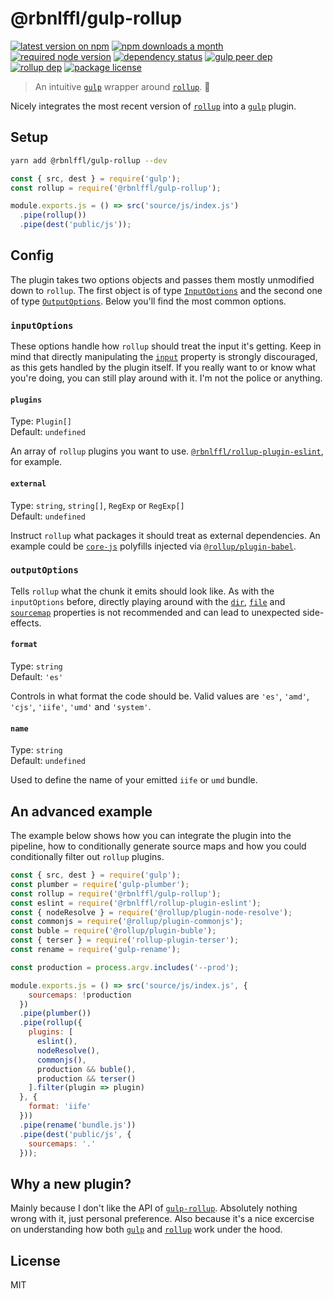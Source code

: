 # @rbnlffl/gulp-rollup

[![latest version on npm](https://img.shields.io/npm/v/@rbnlffl/gulp-rollup)](https://www.npmjs.com/package/@rbnlffl/gulp-rollup)
[![npm downloads a month](https://img.shields.io/npm/dm/@rbnlffl/gulp-rollup)](https://www.npmjs.com/package/@rbnlffl/gulp-rollup)
[![required node version](https://img.shields.io/node/v/@rbnlffl/gulp-rollup)](https://github.com/nodejs/Release)
[![dependency status](https://img.shields.io/david/robinloeffel/gulp-rollup)](https://david-dm.org/robinloeffel/gulp-rollup)
[![gulp peer dep](https://img.shields.io/npm/dependency-version/@rbnlffl/gulp-rollup/peer/gulp?label=gulp%20peer%20dep)](https://github.com/gulpjs/gulp)
[![rollup dep](https://img.shields.io/npm/dependency-version/@rbnlffl/gulp-rollup/rollup?label=rollup%20dep)](https://github.com/rollup/rollup)
[![package license](https://img.shields.io/npm/l/@rbnlffl/gulp-rollup)](license)

> An intuitive [`gulp`](https://github.com/gulpjs/gulp) wrapper around [`rollup`](https://github.com/rollup/rollup). 🌯

Nicely integrates the most recent version of [`rollup`](https://github.com/rollup/rollup) into a [`gulp`](https://github.com/gulpjs/gulp) plugin.

## Setup

```sh
yarn add @rbnlffl/gulp-rollup --dev
```

```js
const { src, dest } = require('gulp');
const rollup = require('@rbnlffl/gulp-rollup');

module.exports.js = () => src('source/js/index.js')
  .pipe(rollup())
  .pipe(dest('public/js'));
```

## Config

The plugin takes two options objects and passes them mostly unmodified down to `rollup`. The first object is of type [`InputOptions`](https://rollupjs.org/guide/en/#inputoptions-object) and the second one of type [`OutputOptions`](https://rollupjs.org/guide/en/#outputoptions-object). Below you'll find the most common options.

### `inputOptions`

These options handle how `rollup` should treat the input it's getting. Keep in mind that directly manipulating the [`input`](https://rollupjs.org/guide/en/#input) property is strongly discouraged, as this gets handled by the plugin itself. If you really want to or know what you're doing, you can still play around with it. I'm not the police or anything.

#### `plugins`

Type: `Plugin[]`<br>
Default: `undefined`<br>

An array of `rollup` plugins you want to use. [`@rbnlffl/rollup-plugin-eslint`](https://github.com/robinloeffel/rollup-plugin-eslint), for example.

#### `external`

Type: `string`, `string[]`, `RegExp` or `RegExp[]`<br>
Default: `undefined`<br>

Instruct `rollup` what packages it should treat as external dependencies. An example could be [`core-js`](https://github.com/zloirock/core-js) polyfills injected via [`@rollup/plugin-babel`](https://github.com/rollup/plugins/tree/master/packages/babel).

### `outputOptions`

Tells `rollup` what the chunk it emits should look like. As with the `inputOptions` before, directly playing around with the [`dir`](https://rollupjs.org/guide/en/#outputdir), [`file`](https://rollupjs.org/guide/en/#outputfile) and [`sourcemap`](https://rollupjs.org/guide/en/#outputsourcemap) properties is not recommended and can lead to unexpected side-effects.

#### `format`

Type: `string`<br>
Default: `'es'`<br>

Controls in what format the code should be. Valid values are `'es'`, `'amd'`, `'cjs'`, `'iife'`, `'umd'` and `'system'`.

#### `name`

Type: `string`<br>
Default: `undefined`<br>

Used to define the name of your emitted `iife` or `umd` bundle.

## An advanced example

The example below shows how you can integrate the plugin into the pipeline, how to conditionally generate source maps and how you could conditionally filter out `rollup` plugins.

```js
const { src, dest } = require('gulp');
const plumber = require('gulp-plumber');
const rollup = require('@rbnlffl/gulp-rollup');
const eslint = require('@rbnlffl/rollup-plugin-eslint');
const { nodeResolve } = require('@rollup/plugin-node-resolve');
const commonjs = require('@rollup/plugin-commonjs');
const buble = require('@rollup/plugin-buble');
const { terser } = require('rollup-plugin-terser');
const rename = require('gulp-rename');

const production = process.argv.includes('--prod');

module.exports.js = () => src('source/js/index.js', {
    sourcemaps: !production
  })
  .pipe(plumber())
  .pipe(rollup({
    plugins: [
      eslint(),
      nodeResolve(),
      commonjs(),
      production && buble(),
      production && terser()
    ].filter(plugin => plugin)
  }, {
    format: 'iife'
  }))
  .pipe(rename('bundle.js'))
  .pipe(dest('public/js', {
    sourcemaps: '.'
  }));
```

## Why a new plugin?

Mainly because I don't like the API of [`gulp-rollup`](https://github.com/mcasimir/gulp-rollup). Absolutely nothing wrong with it, just personal preference. Also because it's a nice excercise on understanding how both [`gulp`](https://github.com/gulpjs/gulp) and [`rollup`](https://github.com/rollup/rollup) work under the hood.

## License

MIT
